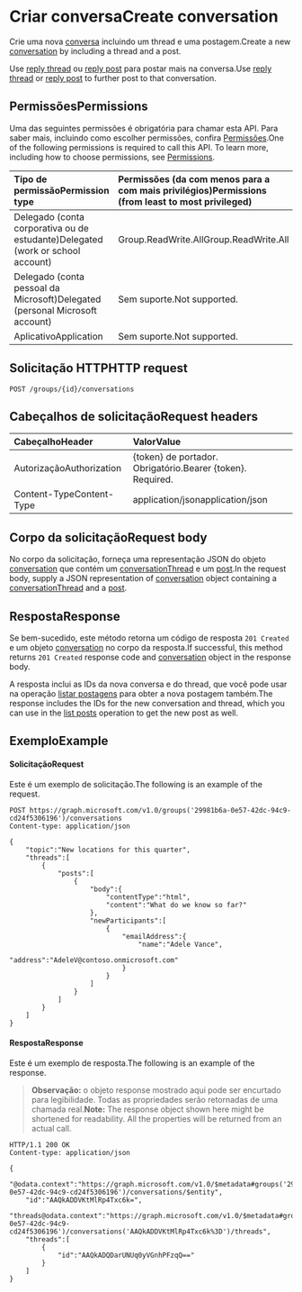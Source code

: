 # <a name="create-conversation"></a><span data-ttu-id="f6bf2-101">Criar conversa</span><span class="sxs-lookup"><span data-stu-id="f6bf2-101">Create conversation</span></span>
<span data-ttu-id="f6bf2-102">Crie uma nova [conversa](../resources/conversation.md) incluindo um thread e uma postagem.</span><span class="sxs-lookup"><span data-stu-id="f6bf2-102">Create a new [conversation](../resources/conversation.md) by including a thread and a post.</span></span> 

<span data-ttu-id="f6bf2-103">Use [reply thread](conversationthread_reply.md) ou [reply post](post_reply.md) para postar mais na conversa.</span><span class="sxs-lookup"><span data-stu-id="f6bf2-103">Use [reply thread](conversationthread_reply.md) or [reply post](post_reply.md) to further post to that conversation.</span></span>

## <a name="permissions"></a><span data-ttu-id="f6bf2-104">Permissões</span><span class="sxs-lookup"><span data-stu-id="f6bf2-104">Permissions</span></span>
<span data-ttu-id="f6bf2-p101">Uma das seguintes permissões é obrigatória para chamar esta API. Para saber mais, incluindo como escolher permissões, confira [Permissões](../../../concepts/permissions_reference.md).</span><span class="sxs-lookup"><span data-stu-id="f6bf2-p101">One of the following permissions is required to call this API. To learn more, including how to choose permissions, see [Permissions](../../../concepts/permissions_reference.md).</span></span>

|<span data-ttu-id="f6bf2-107">Tipo de permissão</span><span class="sxs-lookup"><span data-stu-id="f6bf2-107">Permission type</span></span>      | <span data-ttu-id="f6bf2-108">Permissões (da com menos para a com mais privilégios)</span><span class="sxs-lookup"><span data-stu-id="f6bf2-108">Permissions (from least to most privileged)</span></span>              |
|:--------------------|:---------------------------------------------------------|
|<span data-ttu-id="f6bf2-109">Delegado (conta corporativa ou de estudante)</span><span class="sxs-lookup"><span data-stu-id="f6bf2-109">Delegated (work or school account)</span></span> | <span data-ttu-id="f6bf2-110">Group.ReadWrite.All</span><span class="sxs-lookup"><span data-stu-id="f6bf2-110">Group.ReadWrite.All</span></span>    |
|<span data-ttu-id="f6bf2-111">Delegado (conta pessoal da Microsoft)</span><span class="sxs-lookup"><span data-stu-id="f6bf2-111">Delegated (personal Microsoft account)</span></span> | <span data-ttu-id="f6bf2-112">Sem suporte.</span><span class="sxs-lookup"><span data-stu-id="f6bf2-112">Not supported.</span></span>    |
|<span data-ttu-id="f6bf2-113">Aplicativo</span><span class="sxs-lookup"><span data-stu-id="f6bf2-113">Application</span></span> | <span data-ttu-id="f6bf2-114">Sem suporte.</span><span class="sxs-lookup"><span data-stu-id="f6bf2-114">Not supported.</span></span> |

## <a name="http-request"></a><span data-ttu-id="f6bf2-115">Solicitação HTTP</span><span class="sxs-lookup"><span data-stu-id="f6bf2-115">HTTP request</span></span>
<!-- { "blockType": "ignored" } -->
```http
POST /groups/{id}/conversations
```

## <a name="request-headers"></a><span data-ttu-id="f6bf2-116">Cabeçalhos de solicitação</span><span class="sxs-lookup"><span data-stu-id="f6bf2-116">Request headers</span></span>
| <span data-ttu-id="f6bf2-117">Cabeçalho</span><span class="sxs-lookup"><span data-stu-id="f6bf2-117">Header</span></span>       | <span data-ttu-id="f6bf2-118">Valor</span><span class="sxs-lookup"><span data-stu-id="f6bf2-118">Value</span></span> |
|:---------------|:--------|
| <span data-ttu-id="f6bf2-119">Autorização</span><span class="sxs-lookup"><span data-stu-id="f6bf2-119">Authorization</span></span>  | <span data-ttu-id="f6bf2-p102">{token} de portador. Obrigatório.</span><span class="sxs-lookup"><span data-stu-id="f6bf2-p102">Bearer {token}. Required.</span></span>  |
| <span data-ttu-id="f6bf2-122">Content-Type</span><span class="sxs-lookup"><span data-stu-id="f6bf2-122">Content-Type</span></span>  | <span data-ttu-id="f6bf2-123">application/json</span><span class="sxs-lookup"><span data-stu-id="f6bf2-123">application/json</span></span>  |

## <a name="request-body"></a><span data-ttu-id="f6bf2-124">Corpo da solicitação</span><span class="sxs-lookup"><span data-stu-id="f6bf2-124">Request body</span></span>
<span data-ttu-id="f6bf2-125">No corpo da solicitação, forneça uma representação JSON do objeto [conversation](../resources/conversation.md) que contém um [conversationThread](../resources/conversationThread.md) e um [post](../resources/post.md).</span><span class="sxs-lookup"><span data-stu-id="f6bf2-125">In the request body, supply a JSON representation of [conversation](../resources/conversation.md) object containing a [conversationThread](../resources/conversationThread.md) and a [post](../resources/post.md).</span></span>

## <a name="response"></a><span data-ttu-id="f6bf2-126">Resposta</span><span class="sxs-lookup"><span data-stu-id="f6bf2-126">Response</span></span>
<span data-ttu-id="f6bf2-127">Se bem-sucedido, este método retorna um código de resposta `201 Created` e um objeto [conversation](../resources/conversation.md) no corpo da resposta.</span><span class="sxs-lookup"><span data-stu-id="f6bf2-127">If successful, this method returns `201 Created` response code and [conversation](../resources/conversation.md) object in the response body.</span></span>

<span data-ttu-id="f6bf2-128">A resposta inclui as IDs da nova conversa e do thread, que você pode usar na operação [listar postagens](conversationthread_list_posts.md) para obter a nova postagem também.</span><span class="sxs-lookup"><span data-stu-id="f6bf2-128">The response includes the IDs for the new conversation and thread, which you can use in the [list posts](conversationthread_list_posts.md) operation to get the new post as well.</span></span>

## <a name="example"></a><span data-ttu-id="f6bf2-129">Exemplo</span><span class="sxs-lookup"><span data-stu-id="f6bf2-129">Example</span></span>
#### <a name="request"></a><span data-ttu-id="f6bf2-130">Solicitação</span><span class="sxs-lookup"><span data-stu-id="f6bf2-130">Request</span></span>
<span data-ttu-id="f6bf2-131">Este é um exemplo de solicitação.</span><span class="sxs-lookup"><span data-stu-id="f6bf2-131">The following is an example of the request.</span></span>
<!-- {
  "blockType": "request",
  "name": "create_conversation_from_group"
}-->
```http
POST https://graph.microsoft.com/v1.0/groups('29981b6a-0e57-42dc-94c9-cd24f5306196')/conversations
Content-type: application/json

{
    "topic":"New locations for this quarter",
    "threads":[
        {
            "posts":[
                {
                    "body":{
                        "contentType":"html",
                        "content":"What do we know so far?"
                    },
                    "newParticipants":[
                        {
                            "emailAddress":{
                                "name":"Adele Vance",
                                "address":"AdeleV@contoso.onmicrosoft.com"
                            }
                        }
                    ]
                }
            ]
        }
    ]
}
```

#### <a name="response"></a><span data-ttu-id="f6bf2-132">Resposta</span><span class="sxs-lookup"><span data-stu-id="f6bf2-132">Response</span></span>
<span data-ttu-id="f6bf2-133">Este é um exemplo de resposta.</span><span class="sxs-lookup"><span data-stu-id="f6bf2-133">The following is an example of the response.</span></span>
><span data-ttu-id="f6bf2-p103">**Observação:** o objeto response mostrado aqui pode ser encurtado para legibilidade. Todas as propriedades serão retornadas de uma chamada real.</span><span class="sxs-lookup"><span data-stu-id="f6bf2-p103">**Note:** The response object shown here might be shortened for readability. All the properties will be returned from an actual call.</span></span>

<!-- {
  "blockType": "response",
  "truncated": true,
  "@odata.type": "microsoft.graph.conversation"
} -->
```http
HTTP/1.1 200 OK
Content-type: application/json

{
    "@odata.context":"https://graph.microsoft.com/v1.0/$metadata#groups('29981b6a-0e57-42dc-94c9-cd24f5306196')/conversations/$entity",
    "id":"AAQkADDVKtMlRp4Txc6k=",
    "threads@odata.context":"https://graph.microsoft.com/v1.0/$metadata#groups('29981b6a-0e57-42dc-94c9-cd24f5306196')/conversations('AAQkADDVKtMlRp4Txc6k%3D')/threads",
    "threads":[
        {
            "id":"AAQkADQDarUNUq0yVGnhPFzqQ=="
        }
    ]
}
```

<!-- uuid: 8fcb5dbc-d5aa-4681-8e31-b001d5168d79
2015-10-25 14:57:30 UTC -->
<!-- {
  "type": "#page.annotation",
  "description": "Create Conversation",
  "keywords": "",
  "section": "documentation",
  "tocPath": ""
}-->